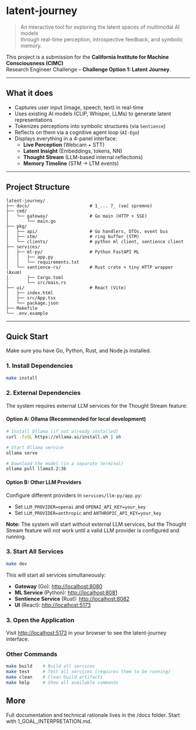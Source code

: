 # latent-journey

> An interactive tool for exploring the latent spaces of multimodal AI models  
> through real-time perception, introspective feedback, and symbolic memory.

This project is a submission for the **California Institute for Machine Consciousness (CIMC)**  
Research Engineer Challenge – **Challenge Option 1: Latent Journey**.

---

## What it does

- Captures user input (image, speech, text) in real-time
- Uses existing AI models (CLIP, Whisper, LLMs) to generate latent representations
- Tokenizes perceptions into symbolic structures (via `Sentience`)
- Reflects on them via a cognitive agent loop (`AI-Ego`)
- Displays everything in a 4-panel interface:
  - **Live Perception** (Webcam + STT)
  - **Latent Insight** (Embeddings, tokens, NN)
  - **Thought Stream** (LLM-based internal reflections)
  - **Memory Timeline** (STM → LTM events)

---

## Project Structure

```text
latent-journey/
├── docs/                       # 1_... 7_ (već spremno)
├── cmd/
│   └── gateway/                # Go main (HTTP + SSE)
│       └── main.go
├── pkg/
│   ├── api/                    # Go handlers, DTOs, event bus
│   ├── stm/                    # ring buffer (STM)
│   └── clients/                # python ml client, sentience client
├── services/
│   ├── ml-py/                  # Python FastAPI ML
│   │   ├── app.py
│   │   └── requirements.txt
│   └── sentience-rs/           # Rust crate + tiny HTTP wrapper (Axum)
│       ├── Cargo.toml
│       └── src/main.rs
├── ui/                         # React (Vite)
│   ├── index.html
│   ├── src/App.tsx
│   └── package.json
├── Makefile
└── .env.example
```

---

## Quick Start

Make sure you have Go, Python, Rust, and Node.js installed.

### 1. Install Dependencies

```bash
make install
```

### 2. External Dependencies

The system requires external LLM services for the Thought Stream feature:

#### Option A: Ollama (Recommended for local development)

```bash
# Install Ollama (if not already installed)
curl -fsSL https://ollama.ai/install.sh | sh

# Start Ollama service
ollama serve

# Download the model (in a separate terminal)
ollama pull llama3.2:3b
```

#### Option B: Other LLM Providers

Configure different providers in `services/llm-py/app.py`:

- Set `LLM_PROVIDER=openai` and `OPENAI_API_KEY=your_key`
- Set `LLM_PROVIDER=anthropic` and `ANTHROPIC_API_KEY=your_key`

**Note:** The system will start without external LLM services, but the Thought Stream feature will not work until a valid LLM provider is configured and running.

### 3. Start All Services

```bash
make dev
```

This will start all services simultaneously:

- **Gateway** (Go): <http://localhost:8080>
- **ML Service** (Python): <http://localhost:8081>  
- **Sentience Service** (Rust): <http://localhost:8082>
- **UI** (React): <http://localhost:5173>

### 3. Open the Application

Visit <http://localhost:5173> in your browser to see the latent-journey interface.

### Other Commands

```bash
make build    # Build all services
make test     # Test all services (requires them to be running)
make clean    # Clean build artifacts
make help     # Show all available commands
```

## More

Full documentation and technical rationale lives in the /docs folder.
Start with 1_GOAL_INTERPRETATION.md.
